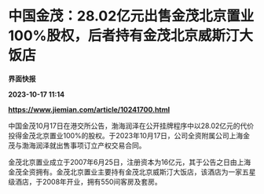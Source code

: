 # 中国金茂：28.02亿元出售金茂北京置业100%股权，后者持有金茂北京威斯汀大饭店
**界面快报**

**2023-10-17 11:14**

**https://www.jiemian.com/article/10241700.html**

中国金茂10月17日在港交所公告，渤海润泽在公开挂牌程序中以28.02亿元的代价投得金茂北京置业100%的股权。于2023年10月17日，公司全资附属公司上海金茂与渤海润泽就出售事项订立产权交易合同。

金茂北京置业成立于2007年6月25日，注册资本为16亿元，其于公告之日由上海金茂全资拥有。金茂北京置业主要持有金茂北京威斯汀大饭店，该酒店为一家五星级酒店，于2008年开业，拥有550间客房及套房。